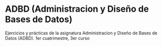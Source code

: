 # ADBD (Administracion y Diseño de Bases de Datos)
Ejercicios y prácticas de la asignatura Administracion y Diseño de Bases de Datos (ADBD). 1er cuatrimestre, 3er curso
